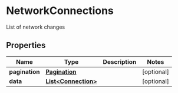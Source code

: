 

# NetworkConnections

List of network changes

## Properties

| Name | Type | Description | Notes |
|------------ | ------------- | ------------- | -------------|
|**pagination** | [**Pagination**](Pagination.md) |  |  [optional] |
|**data** | [**List&lt;Connection&gt;**](Connection.md) |  |  [optional] |



